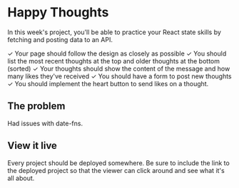 # Happy Thoughts
In this week's project, you'll be able to practice your React state skills by fetching and posting data to an API.

✓ Your page should follow the design as closely as possible ✓ You should list the most recent thoughts at the top and older thoughts at the bottom (sorted) ✓ Your thoughts should show the content of the message and how many likes they've received ✓ You should have a form to post new thoughts ✓ You should implement the heart button to send likes on a thought.


## The problem

Had issues with date-fns.

## View it live

Every project should be deployed somewhere. Be sure to include the link to the deployed project so that the viewer can click around and see what it's all about.
